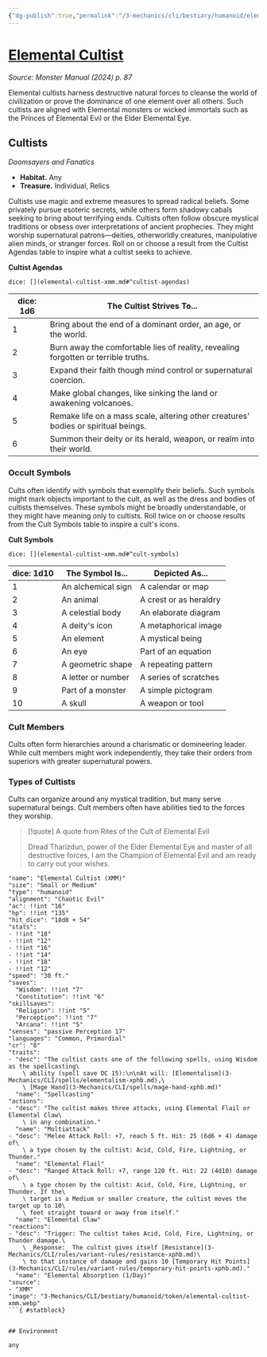 ```yaml
---
{"dg-publish":true,"permalink":"/3-mechanics/cli/bestiary/humanoid/elemental-cultist-xmm/","tags":["ttrpg-cli/compendium/src/5e/xmm","ttrpg-cli/monster/cr/8","ttrpg-cli/monster/environment/any","ttrpg-cli/monster/size/small-or-medium","ttrpg-cli/monster/type/humanoid"],"noteIcon":""}
---
```


# [Elemental Cultist](3-Mechanics\CLI\bestiary\humanoid/elemental-cultist-xmm.md)
*Source: Monster Manual (2024) p. 87*  

Elemental cultists harness destructive natural forces to cleanse the world of civilization or prove the dominance of one element over all others. Such cultists are aligned with Elemental monsters or wicked immortals such as the Princes of Elemental Evil or the Elder Elemental Eye.

## Cultists

*Doomsayers and Fanatics*

- **Habitat.** Any  
- **Treasure.** Individual, Relics  

Cultists use magic and extreme measures to spread radical beliefs. Some privately pursue esoteric secrets, while others form shadowy cabals seeking to bring about terrifying ends. Cultists often follow obscure mystical traditions or obsess over interpretations of ancient prophecies. They might worship supernatural patrons—deities, otherworldly creatures, manipulative alien minds, or stranger forces. Roll on or choose a result from the Cultist Agendas table to inspire what a cultist seeks to achieve.

**Cultist Agendas**

`dice: [](elemental-cultist-xmm.md#^cultist-agendas)`

| dice: 1d6 | The Cultist Strives To... |
|-----------|---------------------------|
| 1 | Bring about the end of a dominant order, an age, or the world. |
| 2 | Burn away the comfortable lies of reality, revealing forgotten or terrible truths. |
| 3 | Expand their faith though mind control or supernatural coercion. |
| 4 | Make global changes, like sinking the land or awakening volcanoes. |
| 5 | Remake life on a mass scale, altering other creatures' bodies or spiritual beings. |
| 6 | Summon their deity or its herald, weapon, or realm into their world. |{ #cultist-agendas}


### Occult Symbols

Cults often identify with symbols that exemplify their beliefs. Such symbols might mark objects important to the cult, as well as the dress and bodies of cultists themselves. These symbols might be broadly understandable, or they might have meaning only to cultists. Roll twice on or choose results from the Cult Symbols table to inspire a cult's icons.

**Cult Symbols**

`dice: [](elemental-cultist-xmm.md#^cult-symbols)`

| dice: 1d10 | The Symbol Is... | Depicted As... |
|------------|------------------|----------------|
| 1 | An alchemical sign | A calendar or map |
| 2 | An animal | A crest or as heraldry |
| 3 | A celestial body | An elaborate diagram |
| 4 | A deity's icon | A metaphorical image |
| 5 | An element | A mystical being |
| 6 | An eye | Part of an equation |
| 7 | A geometric shape | A repeating pattern |
| 8 | A letter or number | A series of scratches |
| 9 | Part of a monster | A simple pictogram |
| 10 | A skull | A weapon or tool |{ #cult-symbols}


### Cult Members

Cults often form hierarchies around a charismatic or domineering leader. While cult members might work independently, they take their orders from superiors with greater supernatural powers. 

### Types of Cultists

Cults can organize around any mystical tradition, but many serve supernatural beings. Cult members often have abilities tied to the forces they worship.

> [!quote] A quote from Rites of the Cult of Elemental Evil  
> 
> Dread Tharizdun, power of the Elder Elemental Eye and master of all destructive forces, I am the Champion of Elemental Evil and am ready to carry out your wishes.


```statblock
"name": "Elemental Cultist (XMM)"
"size": "Small or Medium"
"type": "humanoid"
"alignment": "Chaotic Evil"
"ac": !!int "16"
"hp": !!int "135"
"hit_dice": "18d8 + 54"
"stats":
- !!int "18"
- !!int "12"
- !!int "16"
- !!int "14"
- !!int "18"
- !!int "12"
"speed": "30 ft."
"saves":
  "Wisdom": !!int "7"
  "Constitution": !!int "6"
"skillsaves":
  "Religion": !!int "5"
  "Perception": !!int "7"
  "Arcana": !!int "5"
"senses": "passive Perception 17"
"languages": "Common, Primordial"
"cr": "8"
"traits":
- "desc": "The cultist casts one of the following spells, using Wisdom as the spellcasting\
    \ ability (spell save DC 15):\n\nAt will: [Elementalism](3-Mechanics/CLI/spells/elementalism-xphb.md),\
    \ [Mage Hand](3-Mechanics/CLI/spells/mage-hand-xphb.md)"
  "name": "Spellcasting"
"actions":
- "desc": "The cultist makes three attacks, using Elemental Flail or Elemental Claw\
    \ in any combination."
  "name": "Multiattack"
- "desc": "Melee Attack Roll: +7, reach 5 ft. Hit: 25 (6d6 + 4) damage of\
    \ a type chosen by the cultist: Acid, Cold, Fire, Lightning, or Thunder."
  "name": "Elemental Flail"
- "desc": "Ranged Attack Roll: +7, range 120 ft. Hit: 22 (4d10) damage of\
    \ a type chosen by the cultist: Acid, Cold, Fire, Lightning, or Thunder. If the\
    \ target is a Medium or smaller creature, the cultist moves the target up to 10\
    \ feet straight toward or away from itself."
  "name": "Elemental Claw"
"reactions":
- "desc": "Trigger: The cultist takes Acid, Cold, Fire, Lightning, or Thunder damage.\
    \ _Response:_ The cultist gives itself [Resistance](3-Mechanics/CLI/rules/variant-rules/resistance-xphb.md)\
    \ to that instance of damage and gains 10 [Temporary Hit Points](3-Mechanics/CLI/rules/variant-rules/temporary-hit-points-xphb.md)."
  "name": "Elemental Absorption (1/Day)"
"source":
- "XMM"
"image": "3-Mechanics/CLI/bestiary/humanoid/token/elemental-cultist-xmm.webp"
```{ #statblock}


## Environment

any